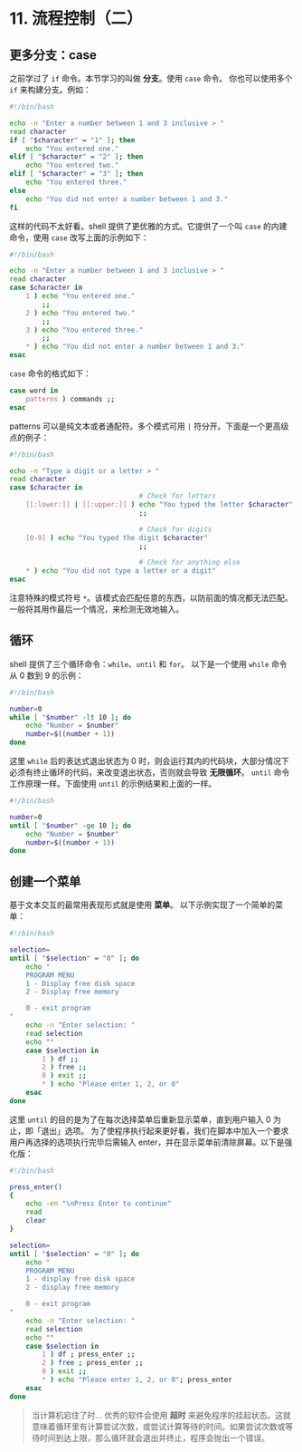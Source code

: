 # 11. 流程控制（二）

## 更多分支：case
之前学过了 `if` 命令。本节学习的叫做 **分支**。使用 `case` 命令。
你也可以使用多个 `if` 来构建分支。例如：

```sh
#!/bin/bash

echo -n "Enter a number between 1 and 3 inclusive > "
read character
if [ "$character" = "1" ]; then
    echo "You entered one."
elif [ "$character" = "2" ]; then
    echo "You entered two."
elif [ "$character" = "3" ]; then
    echo "You entered three."
else
    echo "You did not enter a number between 1 and 3."
fi
```

这样的代码不太好看。shell 提供了更优雅的方式。它提供了一个叫 `case` 的内建命令，使用 `case` 改写上面的示例如下：

```sh
#!/bin/bash

echo -n "Enter a number between 1 and 3 inclusive > "
read character
case $character in
    1 ) echo "You entered one."
        ;;
    2 ) echo "You entered two."
        ;;
    3 ) echo "You entered three."
        ;;
    * ) echo "You did not enter a number between 1 and 3."
esac
```

`case` 命令的格式如下：

```sh
case word in
    patterns ) commands ;;
esac
```

patterns 可以是纯文本或者通配符。多个模式可用 `|` 符分开。下面是一个更高级点的例子：

```sh
#!/bin/bash

echo -n "Type a digit or a letter > "
read character
case $character in
                                # Check for letters
    [[:lower:]] | [[:upper:]] ) echo "You typed the letter $character"
                                ;;

                                # Check for digits
    [0-9] ) echo "You typed the digit $character"
                                ;;

                                # Check for anything else
    * ) echo "You did not type a letter or a digit"
esac
```

注意特殊的模式符号 `*`。该模式会匹配任意的东西，以防前面的情况都无法匹配。一般将其用作最后一个情况，来检测无效地输入。


## 循环
shell 提供了三个循环命令：`while`、`until` 和 `for`。
以下是一个使用 `while` 命令从 0 数到 9 的示例：

```sh
#!/bin/bash

number=0
while [ "$number" -lt 10 ]; do
    echo "Number = $number"
    number=$((number + 1))
done
```

这里 `while` 后的表达式退出状态为 0 时，则会运行其内的代码块，大部分情况下必须有终止循环的代码，来改变退出状态，否则就会导致 **无限循环**。
`until` 命令工作原理一样。下面使用 `until` 的示例结果和上面的一样。

```sh
#!/bin/bash

number=0
until [ "$number" -ge 10 ]; do
    echo "Number = $number"
    number=$((number + 1))
done
```


## 创建一个菜单
基于文本交互的最常用表现形式就是使用 **菜单**。
以下示例实现了一个简单的菜单：

```sh
#!/bin/bash

selection=
until [ "$selection" = "0" ]; do
    echo "
    PROGRAM MENU
    1 - Display free disk space
    2 - Display free memory

    0 - exit program
"
    echo -n "Enter selection: "
    read selection
    echo ""
    case $selection in
        1 ) df ;;
        2 ) free ;;
        0 ) exit ;;
        * ) echo "Please enter 1, 2, or 0"
    esac
done
```

这里 `until` 的目的是为了在每次选择菜单后重新显示菜单，直到用户输入 0 为止，即「退出」选项。
为了使程序执行起来更好看，我们在脚本中加入一个要求用户再选择的选项执行完毕后需输入 enter，并在显示菜单前清除屏幕。以下是强化版：

```sh
#!/bin/bash

press_enter()
{
    echo -en "\nPress Enter to continue"
    read
    clear
}

selection=
until [ "$selection" = "0" ]; do
    echo "
    PROGRAM MENU
    1 - display free disk space
    2 - display free memory

    0 - exit program
"
    echo -n "Enter selection: "
    read selection
    echo ""
    case $selection in
        1 ) df ; press_enter ;;
        2 ) free ; press_enter ;;
        0 ) exit ;;
        * ) echo "Please enter 1, 2, or 0"; press_enter
    esac
done
```

> 当计算机宕住了时…
> 优秀的软件会使用 **超时** 来避免程序的挂起状态。这就意味着循环里有计算尝试次数，或尝试计算等待的时间。如果尝试次数或等待时间到达上限，那么循环就会退出并终止，程序会抛出一个错误。

